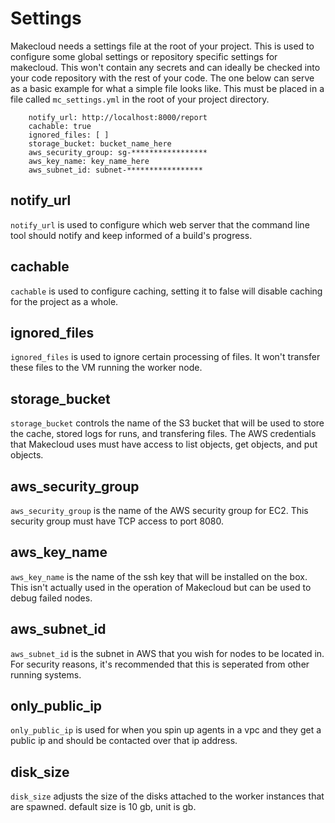 # Settings

Makecloud needs a settings file at the root of your project. This is used to configure some global settings or repository specific settings for makecloud. This won't contain any secrets and can ideally be checked into your code repository with the rest of your code. The one below can serve as a basic example for what a simple file looks like. This must be placed in a file called `mc_settings.yml` in the root of your project directory.

        notify_url: http://localhost:8000/report
        cachable: true
        ignored_files: [ ]
        storage_bucket: bucket_name_here
        aws_security_group: sg-*****************
        aws_key_name: key_name_here
        aws_subnet_id: subnet-*****************

## notify_url

`notify_url` is used to configure which web server that the command line tool should notify and keep informed of a build's progress.

## cachable

`cachable` is used to configure caching, setting it to false will disable caching for the project as a whole.

## ignored_files

`ignored_files` is used to ignore certain processing of files. It won't transfer these files to the VM running the worker node.

## storage_bucket

`storage_bucket` controls the name of the S3 bucket that will be used to store the cache, stored logs for runs, and transfering files. The AWS credentials that Makecloud uses must have access to list objects, get objects, and put objects.

## aws_security_group

`aws_security_group` is the name of the AWS security group for EC2. This security group must have TCP access to port 8080.

## aws_key_name

`aws_key_name` is the name of the ssh key that will be installed on the box. This isn't actually used in the operation of Makecloud but can be used to debug failed nodes.

## aws_subnet_id

`aws_subnet_id` is the subnet in AWS that you wish for nodes to be located in. For security reasons, it's recommended that this is seperated from other running systems.

## only_public_ip

`only_public_ip` is used for when you spin up agents in a vpc and they get a public ip and should be contacted over that ip address.

## disk_size

`disk_size` adjusts the size of the disks attached to the worker instances that are spawned. default size is 10 gb, unit is gb.

